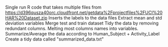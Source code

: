 Single run R code that takes multiple files from https://d396qusza40orc.cloudfront.net/getdata%2Fprojectfiles%2FUCI%20HAR%20Dataset.zip 
Inserts the labels to the data files
Extract mean and std deviation variables
Merge test and train dataset
Tidy the data by removing redundant columns. Melting most columns names into variables.
Summarize/Average the data according to Human_Subject + Activity_Label
Create a tidy data called "summarized_data.txt"
